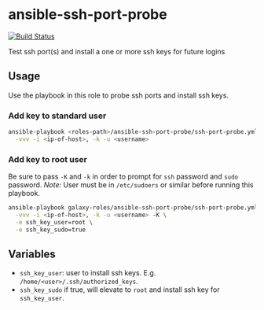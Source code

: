 # ansible-ssh-port-probe

[![Build Status](https://travis-ci.org/nfaction/ansible-ssh-port-probe.svg?branch=master)](https://travis-ci.org/nfaction/ansible-ssh-port-probe)

Test ssh port(s) and install a one or more ssh keys for future logins

## Usage

Use the playbook in this role to probe ssh ports and install ssh keys.

### Add key to standard user

``` bash
ansible-playbook <roles-path>/ansible-ssh-port-probe/ssh-port-probe.yml \
  -vvv -i <ip-of-host>, -k -u <username>
```

### Add key to root user

Be sure to pass `-K` and `-k` in order to prompt for `ssh` password and `sudo` password. *Note:* User must be in `/etc/sudoers` or similar before running this playbook.

``` bash
ansible-playbook galaxy-roles/ansible-ssh-port-probe/ssh-port-probe.yml \
  -vvv -i <ip-of-host>, -k -u <username> -K \
  -e ssh_key_user=root \
  -e ssh_key_sudo=true
```

## Variables

* `ssh_key_user`: user to install ssh keys. E.g. `/home/<user>/.ssh/authorized_keys`.
* `ssh_key_sudo` if true, will elevate to `root` and install ssh key for `ssh_key_user`.
